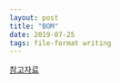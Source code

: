```yaml
---
layout: post
title: "BOM"
date: 2019-07-25
tags: file-format writing
---
```

[참고자료](https://brownbears.tistory.com/124)
